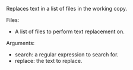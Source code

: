 Replaces text in a list of files in the working copy.

Files:
  * A list of files to perform text replacement on.

Arguments:
  * search:  a regular expression to search for.
  * replace: the text to replace.

